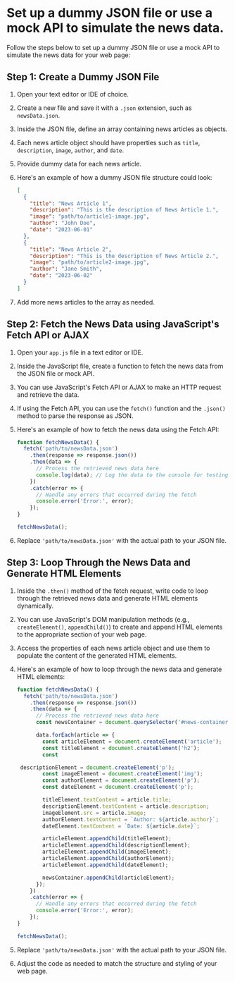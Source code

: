 

# Set up a dummy JSON file or use a mock API to simulate the news data.

Follow the steps below to set up a dummy JSON file or use a mock API to simulate the news data for your web page:

## Step 1: Create a Dummy JSON File

1. Open your text editor or IDE of choice.
2. Create a new file and save it with a `.json` extension, such as `newsData.json`.
3. Inside the JSON file, define an array containing news articles as objects.
4. Each news article object should have properties such as `title`, `description`, `image`, `author`, and `date`.
5. Provide dummy data for each news article.
6. Here's an example of how a dummy JSON file structure could look:
    
    ```json
    [
      {
        "title": "News Article 1",
        "description": "This is the description of News Article 1.",
        "image": "path/to/article1-image.jpg",
        "author": "John Doe",
        "date": "2023-06-01"
      },
      {
        "title": "News Article 2",
        "description": "This is the description of News Article 2.",
        "image": "path/to/article2-image.jpg",
        "author": "Jane Smith",
        "date": "2023-06-02"
      }
    ]
    ```

7. Add more news articles to the array as needed.

## Step 2: Fetch the News Data using JavaScript's Fetch API or AJAX

1. Open your `app.js` file in a text editor or IDE.
2. Inside the JavaScript file, create a function to fetch the news data from the JSON file or mock API.
3. You can use JavaScript's Fetch API or AJAX to make an HTTP request and retrieve the data.
4. If using the Fetch API, you can use the `fetch()` function and the `.json()` method to parse the response as JSON.
5. Here's an example of how to fetch the news data using the Fetch API:

    ```javascript
    function fetchNewsData() {
      fetch('path/to/newsData.json')
        .then(response => response.json())
        .then(data => {
          // Process the retrieved news data here
          console.log(data); // Log the data to the console for testing
        })
        .catch(error => {
          // Handle any errors that occurred during the fetch
          console.error('Error:', error);
        });
    }
    
    fetchNewsData();
    ````

6. Replace `'path/to/newsData.json'` with the actual path to your JSON file.

## Step 3: Loop Through the News Data and Generate HTML Elements

1. Inside the `.then()` method of the fetch request, write code to loop through the retrieved news data and generate HTML elements dynamically.
2. You can use JavaScript's DOM manipulation methods (e.g., `createElement()`, `appendChild()`) to create and append HTML elements to the appropriate section of your web page.
3. Access the properties of each news article object and use them to populate the content of the generated HTML elements.
4. Here's an example of how to loop through the news data and generate HTML elements:
    
    ```javascript
    function fetchNewsData() {
      fetch('path/to/newsData.json')
        .then(response => response.json())
        .then(data => {
          // Process the retrieved news data here
          const newsContainer = document.querySelector('#news-container');
    
          data.forEach(article => {
            const articleElement = document.createElement('article');
            const titleElement = document.createElement('h2');
            const
    
     descriptionElement = document.createElement('p');
            const imageElement = document.createElement('img');
            const authorElement = document.createElement('p');
            const dateElement = document.createElement('p');
    
            titleElement.textContent = article.title;
            descriptionElement.textContent = article.description;
            imageElement.src = article.image;
            authorElement.textContent = `Author: ${article.author}`;
            dateElement.textContent = `Date: ${article.date}`;
    
            articleElement.appendChild(titleElement);
            articleElement.appendChild(descriptionElement);
            articleElement.appendChild(imageElement);
            articleElement.appendChild(authorElement);
            articleElement.appendChild(dateElement);
    
            newsContainer.appendChild(articleElement);
          });
        })
        .catch(error => {
          // Handle any errors that occurred during the fetch
          console.error('Error:', error);
        });
    }
    
    fetchNewsData();
    ```

5. Replace `'path/to/newsData.json'` with the actual path to your JSON file.
6. Adjust the code as needed to match the structure and styling of your web page.
